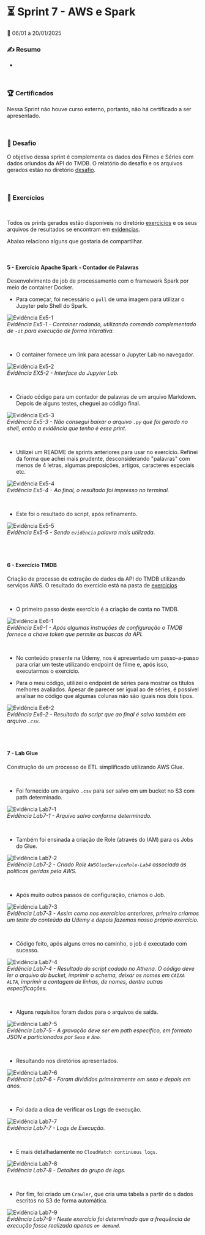 # :hourglass_flowing_sand: Sprint 7 - AWS e Spark
:calendar: 06/01 à 20/01/2025


### :writing_hand: Resumo

- 


<br>

### :trophy: Certificados

Nessa Sprint não houve curso externo, portanto, não há certificado a ser apresentado.

<br>

### :jigsaw: Desafio

 O objetivo dessa sprint é complementa os dados dos Filmes e Séries com dados oriundos da API do TMDB.
 O relatório do desafio e os arquivos gerados estão no diretório [desafio](./desafio/README.md).

<br>

### :brain: Exercícios

<br>

Todos os prints gerados estão disponíveis no diretório [exercicios](./exercicios/) e os seus arquivos de resultados se encontram em [evidencias](./evidencias/evid_exercicios/).

Abaixo relaciono alguns que gostaria de compartilhar.

<br>

#### 5 - Exercício Apache Spark - Contador de Palavras

Desenvolvimento de job de processamento com o framework Spark por meio de container Docker.


* Para começar, foi necessário o ``pull`` de uma imagem para utilizar o Jupyter pelo Shell do Spark.                          

![Evidência Ex5-1](./evidencias/evid_exercicios/5_Ex_Apache_Spark/1.jpg)              
_*Evidência Ex5-1 - Container rodando, utilizando comando complementado de ``-it`` para execução de forma interativa.*_

<br>


* O container fornece um link para acessar o Jupyter Lab no navegador.              

![Evidência Ex5-2](./evidencias/evid_exercicios/5_Ex_Apache_Spark/2.jpg)              
_*Evidência EX5-2 - Interface do Jupyter Lab.*_

<br>

* Criado código para um contador de palavras de um arquivo Markdown. Depois de alguns testes, cheguei ao código final.          

![Evidência Ex5-3](./evidencias/evid_exercicios/5_Ex_Apache_Spark/3.jpg)              
_*Evidência Ex5-3 - Não consegui baixar o arquivo ``.py`` que foi gerado no shell, então a evidência que tenho é esse print.*_

<br>

* Utilizei um README de sprints anteriores para usar no exercício. Refinei da forma que achei mais prudente, desconsiderando "palavras" com menos de 4 letras, algumas preposições, artigos, caracteres especiais etc.                         

![Evidência Ex5-4](./evidencias/evid_exercicios/5_Ex_Apache_Spark/4.jpg)              
_*Evidência Ex5-4 - Ao final, o resultado foi impresso no terminal.*_

<br>

* Este foi o resultado do script, após refinamento.                             

![Evidência Ex5-5](./evidencias/evid_exercicios/5_Ex_Apache_Spark/5.jpg)              
_*Evidência Ex5-5 - Sendo ``evidência`` palavra mais utilizada.*_

<br><br>

#### 6 - Exercício TMDB

Criação de processo de extração de dados da API do TMDB utilizando serviços AWS. O resultado do exercício está na pasta de [exercícios](./exercicios/)


<br>

* O primeiro passo deste exercício é a criação de conta no TMDB.                         

![Evidência Ex6-1](./evidencias/evid_exercicios/6_Ex_TMDB/1.jpg)              
_*Evidência Ex6-1 - Após algumas instruções de configuração o TMDB fornece a chave token que permite as buscas da API.*_

<br>

* No conteúdo presente na Udemy, nos é apresentado um passo-a-passo para criar um teste utilizando endpoint de filme e, após isso, executarmos o exercício.                         

* Para o meu código, utilizei o endpoint de séries para mostrar os títulos melhores avaliados. Apesar de parecer ser igual ao de séries, é possível analisar no código que algumas colunas não são iguais nos dois tipos.

![Evidência Ex6-2](./evidencias/evid_exercicios/6_Ex_TMDB/2.jpg)              
_*Evidência Ex6-2 - Resultado do script que ao final é salvo também em arquivo ``.csv``.*_


<br><br>

#### 7 - Lab Glue

Construção de um processo de ETL simplificado utilizando AWS Glue.

<br>

* Foi fornecido um arquivo ``.csv`` para ser salvo em um bucket no S3 com path determinado.                         

![Evidência Lab7-1](./evidencias/evid_exercicios/7_Lab_AWS_Glue/1.jpg)              
_*Evidência Lab7-1 - Arquivo salvo conforme determinado.*_

<br>

* Também foi ensinada a criação de Role (através do IAM) para os Jobs do Glue.                         

![Evidência Lab7-2](./evidencias/evid_exercicios/7_Lab_AWS_Glue/2.jpg)              
_*Evidência Lab7-2 - Criado Role ``AWSGlueServiceRole-Lab4`` associada às políticas geridas pela AWS.*_

<br>

* Após muito outros passos de configuração, criamos o Job.                         

![Evidência Lab7-3](./evidencias/evid_exercicios/7_Lab_AWS_Glue/3.jpg)              
_*Evidência Lab7-3 - Assim como nos exercícios anteriores, primeiro criamos um teste do conteúdo da Udemy e depois fazemos nosso próprio exercício.*_

<br>

* Código feito, após alguns erros no caminho, o job é executado com sucesso.                         

![Evidência Lab7-4](./evidencias/evid_exercicios/7_Lab_AWS_Glue/4.jpg)              
_*Evidência Lab7-4 - Resultado do script codado no Athena. O código deve ler o arquivo do bucket, imprimir o schema, deixar os nomes em ``CAIXA ALTA``, imprimir a contagem de linhas, de nomes, dentre outras especificações.*_

<br>

* Alguns requisitos foram dados para o arquivos de saída.                         

![Evidência Lab7-5](./evidencias/evid_exercicios/7_Lab_AWS_Glue/5.jpg)              
_*Evidência Lab7-5 - A gravação deve ser em path específico, em formato JSON e particionados por ``Sexo`` e ``Ano``.*_

<br>

* Resultando nos diretórios apresentados.                         

![Evidência Lab7-6](./evidencias/evid_exercicios/7_Lab_AWS_Glue/6.jpg)              
_*Evidência Lab7-6 - Foram divididos primeiramente em sexo e depois em anos.*_

<br>

* Foi dada a dica de verificar os Logs de execução.                         

![Evidência Lab7-7](./evidencias/evid_exercicios/7_Lab_AWS_Glue/7.jpg)              
_*Evidência Lab7-7 - Logs de Execução.*_

<br>

* E mais detalhadamente no ``CloudWatch continuous logs``.                         

![Evidência Lab7-8](./evidencias/evid_exercicios/7_Lab_AWS_Glue/8.jpg)              
_*Evidência Lab7-8 - Detalhes do grupo de logs.*_

<br>

* Por fim, foi criado um ``Crawler``, que cria uma tabela a partir do s dados escritos no S3 de forma automática.                         

![Evidência Lab7-9](./evidencias/evid_exercicios/7_Lab_AWS_Glue/9.jpg)              
_*Evidência Lab7-9 - Neste exercício foi determinado que a frequência de execução fosse realizada apenas ``on demand``.*_